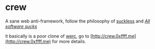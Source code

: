 # crew

A sane web anti-framework, follow the philosophy of [suckless](http://suckless.org) and <i>[All software sucks](http://harmful.cat-v.org/software/)</i>

it basically is a poor clone of [werc](http://werc.cat-v.org/), go to [http://crew.0xffff.me](http://crew.0xffff.me) for more details.
